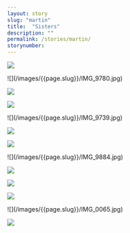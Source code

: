 ```yaml
---
layout: story
slug: "martin"
title:  "Sisters"
description: ""
permalink: /stories/martin/
storynumber: 
---
```

![](/images/{{page.slug}}/IMG_9809-2.jpg)

<div class="double"></div>
![](/images/{{page.slug}}/IMG_9780.jpg)

![](/images/{{page.slug}}/IMG_9925.jpg)

![](/images/{{page.slug}}/IMG_9761.jpg)

<div class="double"></div>
![](/images/{{page.slug}}/IMG_9739.jpg)

![](/images/{{page.slug}}/IMG_9693.jpg)

![](/images/{{page.slug}}/IMG_9962.jpg)

<div class="double"></div>
![](/images/{{page.slug}}/IMG_9884.jpg)

![](/images/{{page.slug}}/IMG_9897.jpg)

![](/images/{{page.slug}}/IMG_9992.jpg)

![](/images/{{page.slug}}/IMG_0038.jpg)

<!-- ![](/images/{{page.slug}}/IMG_0054.jpg) -->

<!-- ![](/images/{{page.slug}}/IMG_0061.jpg) -->

<!-- ![](/images/{{page.slug}}/IMG_0064.jpg) -->

<div class="double"></div>
![](/images/{{page.slug}}/IMG_0065.jpg)

![](/images/{{page.slug}}/IMG_0078.jpg)

<!-- ![](/images/{{page.slug}}/IMG_9614.jpg) -->

<!-- ![](/images/{{page.slug}}/IMG_9619.jpg) -->



<!-- ![](/images/{{page.slug}}/IMG_9762.jpg) -->



<!-- ![](/images/{{page.slug}}/IMG_9808.jpg) -->


<!-- ![](/images/{{page.slug}}/IMG_9965.jpg) -->

<!-- ![](/images/{{page.slug}}/IMG_9971.jpg) -->



